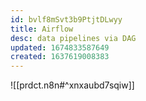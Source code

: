 ```yaml
---
id: bvlf8mSvt3b9PtjtDLwyy
title: Airflow
desc: data pipelines via DAG
updated: 1674833587649
created: 1637619008383
---
```


![[prdct.n8n#^xnxaubd7sqiw]]
